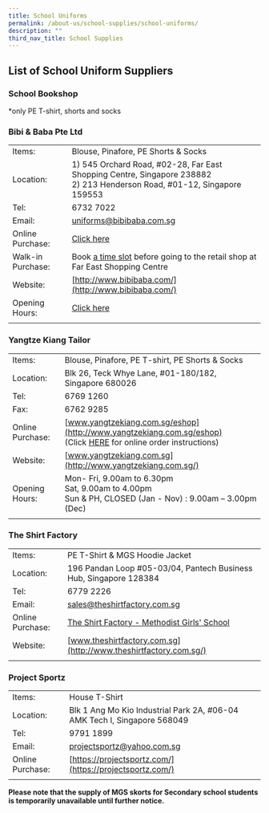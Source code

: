 ```yaml
---
title: School Uniforms
permalink: /about-us/school-supplies/school-uniforms/
description: ""
third_nav_title: School Supplies
---
```

## List of School Uniform Suppliers


### School Bookshop
*only PE T-shirt, shorts and socks

### Bibi & Baba Pte Ltd
|   |  |
| --- | --- |
| Items: | Blouse, Pinafore, PE Shorts & Socks |
| Location: | 1) 545 Orchard Road, #02-28, Far East Shopping Centre, Singapore 238882  <br> 2) 213 Henderson Road, #01-12, Singapore 159553 |
| Tel: | 6732 7022 |
| Email: | [uniforms@bibibaba.com.sg](mailto:uniforms@bibibaba.com.sg) |
| Online Purchase: | [Click here](https://www.schooluniforms.sg/methodist-girls-school) |
| Walk-in Purchase: | Book [a time slot](https://bibibabafe.setmore.com/) [](https://bibibabafe.setmore.com/)[](https://bibibabafe.setmore.com/)[](https://bibibabafe.setmore.com/)before going to the retail shop at Far East Shopping Centre |
| Website: | [http://www.bibibaba.com/](http://www.bibibaba.com/) |
| Opening Hours: | [Click here](https://www.schooluniforms.sg/retail-opening-hours) |
|  |  |

### Yangtze Kiang Tailor
|   |  |
| --- | --- |
| Items: | Blouse, Pinafore, PE T-shirt, PE Shorts & Socks |
| Location: | Blk 26, Teck Whye Lane, #01-180/182, Singapore 680026 |
| Tel: | 6769 1260 |
| Fax: | 6762 9285 |
| Online Purchase: | [www.yangtzekiang.com.sg/eshop](http://www.yangtzekiang.com.sg/eshop) <br> (Click [HERE](https://drive.google.com/file/d/1RQz66QeBsi3jcGiqdskeT_81bjZoSuBS/view?usp=sharing) [](https://drive.google.com/file/d/1RQz66QeBsi3jcGiqdskeT_81bjZoSuBS/view?usp=sharing)for online order instructions) |
| Website: | [www.yangtzekiang.com.sg](http://www.yangtzekiang.com.sg/) |
| Opening Hours: | Mon- Fri, 9.00am to 6.30pm  <br> Sat, 9.00am to 4.00pm  <br> Sun & PH, CLOSED (Jan - Nov) : 9.00am – 3.00pm (Dec) |
|  |  |

### The Shirt Factory
|   |  |
| --- | --- |
| Items: | PE T-Shirt & MGS Hoodie Jacket |
| Location: | 196 Pandan Loop #05-03/04, Pantech Business Hub, Singapore 128384  
| Tel:   | 6779 2226  
| Email: | [sales@theshirtfactory.com.sg](mailto:sales@theshirtfactory.com.sg)  
| Online Purchase: | [The Shirt Factory - Methodist Girls' School](https://theshirtfactory.com.sg/product-category/mgs-methodist-girls-school/) |
| Website: | [www.theshirtfactory.com.sg](http://www.theshirtfactory.com.sg/) |
|  |  |

### Project Sportz
|   |  |
| --- | --- |
| Items: | House T-Shirt |
| Location: | Blk 1 Ang Mo Kio Industrial Park 2A, #06-04 AMK Tech I, Singapore 568049  
| Tel: | 9791 1899 |
| Email: | [projectsportz@yahoo.com.sg](mailto:projectsportz@yahoo.com.sg) |
| Online Purchase: | [https://projectsportz.com/](https://projectsportz.com/) |
|  |  |

**Please note that the supply of MGS skorts for Secondary school students is temporarily unavailable until further notice.**